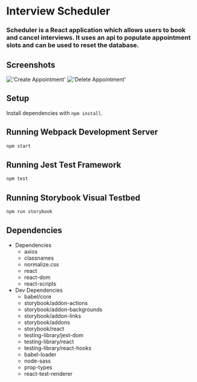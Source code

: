 # Interview Scheduler

### Scheduler is a React application which allows users to book and cancel interviews. It uses an api to populate appointment slots and can be used to reset the database.

## Screenshots

!['Create Appointment'](https://github.com/user956/scheduler/blob/master/docs/createAppointment.png?raw=true)
!['Delete Appointment'](https://github.com/user956/scheduler/blob/master/docs/deleteAppointment.png?raw=true)

## Setup

Install dependencies with `npm install`.

## Running Webpack Development Server

```sh
npm start
```

## Running Jest Test Framework

```sh
npm test
```

## Running Storybook Visual Testbed

```sh
npm run storybook
```

## Dependencies

- Dependencies
  - axios
  - classnames
  - normalize.css
  - react
  - react-dom
  - react-scripts
- Dev Dependencies
  - babel/core
  - storybook/addon-actions
  - storybook/addon-backgrounds
  - storybook/addon-links
  - storybook/addons
  - storybook/react
  - testing-library/jest-dom
  - testing-library/react
  - testing-library/react-hooks
  - babel-loader
  - node-sass
  - prop-types
  - react-test-renderer
